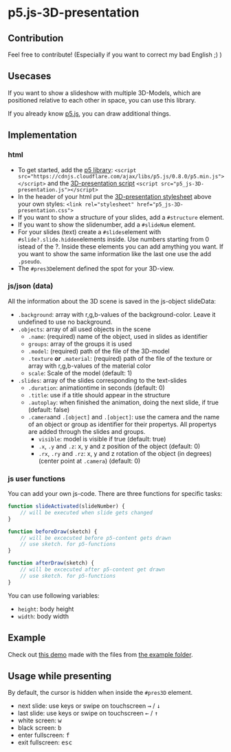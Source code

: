 # p5.js-3D-presentation

## Contribution

Feel free to contribute! (Especially if you want to correct my bad English ;) )

## Usecases

If you want to show a slideshow with multiple 3D-Models, which are positioned relative to each other in space, you can use this library.

If you already know [p5.js](https://github.com/processing/p5.js), you can draw additional things.

## Implementation

### html
* To get started, add the [p5 library](https://github.com/processing/p5.js): `<script src="https://cdnjs.cloudflare.com/ajax/libs/p5.js/0.8.0/p5.min.js"></script>` and the [3D-presentation script](https://github.com/richtepa/p5.js-3D-presentation/blob/master/p5_js-3D-presentation.js) `<script src="p5_js-3D-presentation.js"></script>`
* In the header of your html put the [3D-presentation stylesheet]() above your own styles: `<link rel="stylesheet" href="p5_js-3D-presentation.css">`
* If you want to show a structure of your slides, add a `#structure` element.
* If you want to show the slidenumber, add a `#slideNum` element.
* For your slides (text) create a `#slides`element with `#slide?.slide.hidden`elements inside. Use numbers starting from 0 istead of the ?. Inside these elements you can add amything you want. If you want to show the same information like the last one use the add `.pseudo`.
* The `#pres3D`element defined the spot for your 3D-view.

### js/json (data)

All the information about the 3D scene is saved in the js-object slideData:
* `.background`: array with r,g,b-values of the background-color. Leave it undefined to use no background.
* `.objects`: array of all used objects in the scene
  * `.name`: (required) name of the object, used in slides as identifier
  * `groups`: array of the groups it is used
  * `.model`: (required) path of the file of the 3D-model
  * `.texture` **or** `.material`: (required) path of the file of the texture or array with r,g,b-values of the material color
  * `scale`: Scale of the model (default: 1)
* `.slides`: array of the slides corresponding to the text-slides
  * `.duration`: animationtime in seconds (default: 0)
  * `.title`: use if a title should appear in the structure
  * `.autoplay`: when finished the animation, doing the next slide, if true (default: false)
  * `.camera`and `.[object]` and `.[object]`: use the camera and the name of an object or group as identifier for their propertys. All propertys are added through the slides and groups.
    * `visible`: model is visible if true (default: true)
    * `.x`, `.y` and `.z`: x, y and z position of the object (default: 0)
    * `.rx`, `.ry` and `.rz`: x, y and z rotation of the object (in degrees) (center point at `.camera`) (default: 0)
    

### js user functions

You can add your own js-code. There are three functions for specific tasks:

```js
function slideActivated(slideNumber) {
    // will be executed when slide gets changed
}

function beforeDraw(sketch) {
    // will be excecuted before p5-content gets drawn
    // use sketch. for p5-functions
}

function afterDraw(sketch) {
    // will be excecuted after p5-content get drawn
    // use sketch. for p5-functions
}
```

You can use following variables:
* `height`: body height
* `width`: body width

## Example

Check out [this demo](https://richter.dev/p5-js-3D-presentation/example) made with the files from [the example folder](https://github.com/richtepa/p5.js-3D-presentation/blob/master/example).

## Usage while presenting

By default, the cursor is hidden when inside the `#pres3D` element.

* next slide: use keys or swipe on touchscreen <kbd>&#8594;</kbd> / <kbd>&#8595;</kbd>
* last slide: use keys or swipe on touchscreen <kbd>&#8592;</kbd> / <kbd>&#8593;</kbd>
* white screen: <kbd>w</kbd>
* black screen: <kbd>b</kbd>
* enter fullscreen: <kbd>f</kbd>
* exit fullscreen: <kbd>esc</kbd>


